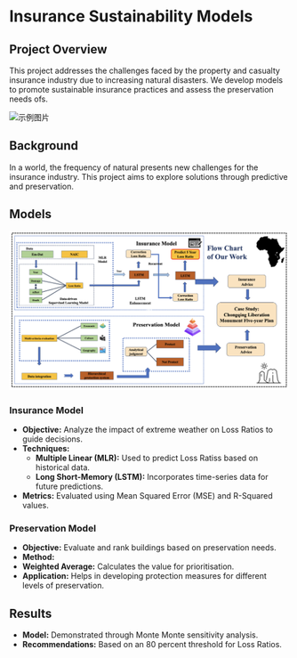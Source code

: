 # Insurance Sustainability Models

## Project Overview
This project addresses the challenges faced by the property and casualty insurance industry due to increasing natural disasters. We develop models to promote sustainable insurance practices and assess the preservation needs ofs.

![示例图片](images/background2.png)

## Background
In a world, the frequency of natural presents new challenges for the insurance industry. This project aims to explore solutions through predictive and preservation.

## Models

![示例图片](flow.png)

### Insurance Model
- **Objective:** Analyze the impact of extreme weather on Loss Ratios to guide decisions.
- **Techniques:**
  - **Multiple Linear (MLR):** Used to predict Loss Ratiss based on historical data.
  - **Long Short-Memory (LSTM):** Incorporates time-series data for future predictions.
- **Metrics:** Evaluated using Mean Squared Error (MSE) and R-Squared values.

### Preservation Model
- **Objective:** Evaluate and rank buildings based on preservation needs.
- **Method:** 
- **Weighted Average:** Calculates the value for prioritisation.
- **Application:** Helps in developing protection measures for different levels of preservation.



## Results
- **Model:** Demonstrated through Monte Monte sensitivity analysis.
- **Recommendations:** Based on an 80 percent threshold for Loss Ratios.

